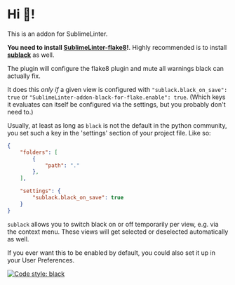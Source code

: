 # Hi :wave:!

This is an addon for SublimeLinter. 

**You need to install [SublimeLinter-flake8](https://github.com/SublimeLinter/SublimeLinter-flake8)!**.  Highly recommended is to install **[sublack](https://github.com/jgirardet/sublack)** as well.

The plugin will configure the flake8 plugin and mute all warnings black can actually fix. 

It does this _only if_ a given view is configured with `"sublack.black_on_save": true` or `"SublimeLinter-addon-black-for-flake.enable": true`. (Which keys it evaluates can itself be configured via the settings, but you probably don't need to.) 

Usually, at least as long as `black` is not the default in the python community, you set such a key in the 'settings' section of your project file. Like so:

```json
{
    "folders": [
        {
            "path": "."
        },
    ],

    "settings": {
        "sublack.black_on_save": true
    }
}
```

`sublack` allows you to switch black on or off temporarily per view, e.g. via the context menu. These views will get selected or deselected automatically as well.

If you ever want this to be enabled by default, you could also set it up in your User Preferences.



[![Code style: black](https://img.shields.io/badge/code%20style-black-000000.svg)](https://github.com/ambv/black)
